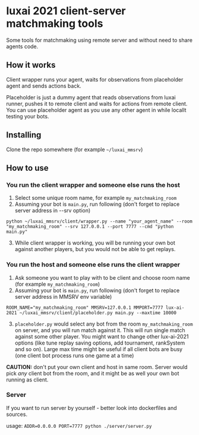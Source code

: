 # luxai 2021 client-server matchmaking tools

Some tools for matchmaking using remote server and without need to share agents code.

## How it works
Client wrapper runs your agent, waits for observations from placeholder agent and sends actions back.

Placeholder is just a dummy agent that reads observations from luxai runner, pushes it to remote client and waits for actions from remote client. You can use placeholder agent as you use any other agent in while locallt testing your bots.
 
## Installing
Clone the repo somewhere (for example `~/luxai_mmsrv`)

## How to use

### You run the client wrapper and someone else runs the host
1. Select some unique room name, for example `my_matchmaking_room`
2. Assuming your bot is `main.py`, run following (don't forget to replace server address in --srv option)
```
python ~/luxai_mmsrv/client/wrapper.py --name "your_agent_name" --room "my_matchmaking_room" --srv 127.0.0.1 --port 7777 --cmd "python main.py"
```
3. While client wrapper is working, you will be running your own bot against another players, but you would not be able to get replays.

### You run the host and someone else runs the client wrapper 
1. Ask someone you want to play with to be client and choose room name (for example `my_matchmaking_room`)
2. Assuming your bot is `main.py`, run following (don't forget to replace server address in MMSRV env variable)
```
ROOM_NAME="my_matchmaking_room" MMSRV=127.0.0.1 MMPORT=7777 lux-ai-2021 ~/luxai_mmsrv/client/placeholder.py main.py --maxtime 10000
```
3. `placeholder.py` would select any bot from the room `my_matchmaking_room` on server, and you will run match against it. 
   This will run single match against some other player. 
   You might want to change other lux-ai-2021 options (like tune replay saving options, add tournament, rankSystem and so on). 
   Large max time might be useful if all client bots are busy (one client bot process runs one game at a time)

**CAUTION:** don't put your own client and host in same room. Server would pick *any* client bot from the room, and it might be as well your own bot running as client.

### Server
If you want to run server by yourself - better look into dockerfiles and sources.

usage: `ADDR=0.0.0.0 PORT=7777 python ./server/server.py`
